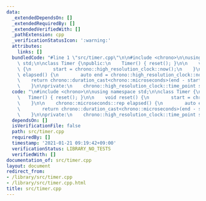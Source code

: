 ```yaml
---
data:
  _extendedDependsOn: []
  _extendedRequiredBy: []
  _extendedVerifiedWith: []
  _pathExtension: cpp
  _verificationStatusIcon: ':warning:'
  attributes:
    links: []
  bundledCode: "#line 1 \"src/timer.cpp\"\n\n#include <chrono>\n\nusing namespace\
    \ std;\n\nclass Timer {\npublic:\n    Timer() { reset(); }\n\n    void reset()\
    \ {\n        start = chrono::high_resolution_clock::now();\n    }\n\n    chrono::microseconds::rep\
    \ elapsed() {\n        auto end = chrono::high_resolution_clock::now();\n    \
    \    return chrono::duration_cast<chrono::microseconds>(end - start).count();\n\
    \    }\n\nprivate:\n    chrono::high_resolution_clock::time_point start;\n};\n"
  code: "\n#include <chrono>\n\nusing namespace std;\n\nclass Timer {\npublic:\n \
    \   Timer() { reset(); }\n\n    void reset() {\n        start = chrono::high_resolution_clock::now();\n\
    \    }\n\n    chrono::microseconds::rep elapsed() {\n        auto end = chrono::high_resolution_clock::now();\n\
    \        return chrono::duration_cast<chrono::microseconds>(end - start).count();\n\
    \    }\n\nprivate:\n    chrono::high_resolution_clock::time_point start;\n};\n"
  dependsOn: []
  isVerificationFile: false
  path: src/timer.cpp
  requiredBy: []
  timestamp: '2021-01-21 09:19:42+09:00'
  verificationStatus: LIBRARY_NO_TESTS
  verifiedWith: []
documentation_of: src/timer.cpp
layout: document
redirect_from:
- /library/src/timer.cpp
- /library/src/timer.cpp.html
title: src/timer.cpp
---
```

